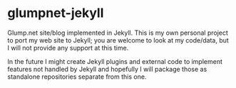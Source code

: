 # glumpnet-jekyll

Glump.net site/blog implemented in Jekyll. This is my own personal project to port my web site to Jekyll; you are welcome to look at my code/data, but I will not provide any support at this time.

In the future I might create Jekyll plugins and external code to implement features not handled by Jekyll and hopefully I will package those as standalone repositories separate from this one.
